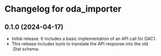 # Changelog for oda_importer

## 0.1.0 (2024-04-17)
- Initial release. It includes a basic implementation of an API call for DAC1.
- This release includes tools to translate the API response into the old .Stat schema.